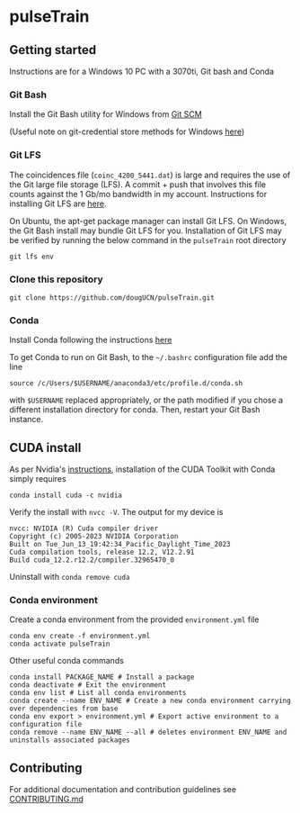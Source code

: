 # pulseTrain

## Getting started

Instructions are for a Windows 10 PC with a 3070ti, Git bash and Conda

### Git Bash

Install the Git Bash utility for Windows from [Git SCM](https://git-scm.com/downloads)

(Useful note on git-credential store methods for Windows [here](https://github.com/git-ecosystem/git-credential-manager/blob/main/docs/credstores.md))

### Git LFS

The coincidences file (`coinc_4200_5441.dat`) is large and requires the use of the Git large file storage (LFS). A commit + push that involves this file counts against the 1 Gb/mo bandwidth in my account. Instructions for installing Git LFS are [here](https://docs.github.com/en/repositories/working-with-files/managing-large-files/installing-git-large-file-storage).

On Ubuntu, the apt-get package manager can install Git LFS. On Windows, the Git Bash install may bundle Git LFS for you. Installation of Git LFS may be verified by running the below command in the `pulseTrain` root directory

```
git lfs env
```

### Clone this repository

```
git clone https://github.com/dougUCN/pulseTrain.git
```

### Conda

Install Conda following the instructions [here](https://conda.io/projects/conda/en/latest/user-guide/install/index.html)

To get Conda to run on Git Bash, to the `~/.bashrc` configuration file add the line

```
source /c/Users/$USERNAME/anaconda3/etc/profile.d/conda.sh
```

with `$USERNAME` replaced appropriately, or the path modified if you chose a different installation directory for conda. Then, restart your Git Bash instance.

## CUDA install

As per Nvidia's [instructions](https://docs.nvidia.com/cuda/cuda-installation-guide-microsoft-windows/index.html), installation of the CUDA Toolkit with Conda simply requires

```
conda install cuda -c nvidia
```

Verify the install with `nvcc -V`. The output for my device is

```
nvcc: NVIDIA (R) Cuda compiler driver
Copyright (c) 2005-2023 NVIDIA Corporation
Built on Tue_Jun_13_19:42:34_Pacific_Daylight_Time_2023
Cuda compilation tools, release 12.2, V12.2.91
Build cuda_12.2.r12.2/compiler.32965470_0
```

Uninstall with `conda remove cuda`

### Conda environment

Create a conda environment from the provided `environment.yml` file

```
conda env create -f environment.yml
conda activate pulseTrain
```

Other useful conda commands

```
conda install PACKAGE_NAME # Install a package
conda deactivate # Exit the environment
conda env list # List all conda environments
conda create --name ENV_NAME # Create a new conda environment carrying over dependencies from base
conda env export > environment.yml # Export active environment to a configuration file
conda remove --name ENV_NAME --all # deletes environment ENV_NAME and uninstalls associated packages
```

## Contributing

For additional documentation and contribution guidelines see [CONTRIBUTING.md](CONTRIBUTING.md)
